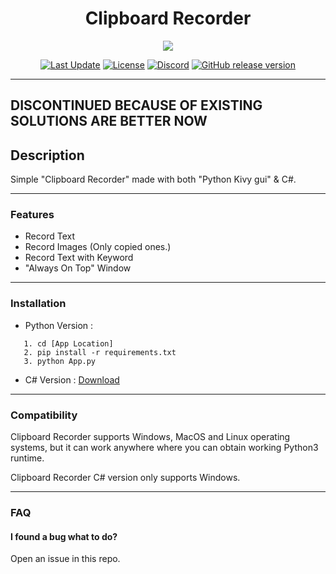 <div align="center">

# Clipboard Recorder

![](https://i.imgur.com/OnCpXFK.png)


[![Last Update](https://img.shields.io/github/last-commit/WiLuX-Source/Clipboard-Recorder.svg?style=for-the-badge&label=Update&logo=github&cacheSeconds=600)](https://github.com/WiLuX-Source/SteamRouteTool/releases)
[![License](https://img.shields.io/github/license/WiLuX-Source/Clipboard-Recorder.svg?label=License&cacheSeconds=2592000&style=for-the-badge)](https://github.com/WiLuX-Source/Clipboard-Recorder/blob/main/LICENSE)
[![Discord](https://img.shields.io/discord/852591290872233984.svg?color=7289da&label=Discord&logo=discord&logoColor=white&cacheSeconds=3600&style=for-the-badge)](https://discord.gg/BvT98xY2rr)
[![GitHub release version](https://img.shields.io/github/v/release/WiLuX-Source/Clipboard-Recorder.svg?label=Version&logo=github&cacheSeconds=600&style=for-the-badge)](https://github.com/WiLuX-Source/Clipboard-Recorder/releases)
</div>

---
## DISCONTINUED BECAUSE OF EXISTING SOLUTIONS ARE BETTER NOW
## Description

Simple "Clipboard Recorder" made with both "Python Kivy gui" & C#.

---

### Features

- Record Text
- Record Images (Only copied ones.)
- Record Text with Keyword
- "Always On Top" Window

---

### Installation
- Python Version :
```console
   1. cd [App Location]
   2. pip install -r requirements.txt
   3. python App.py
   ```
- C# Version :
[Download](https://github.com/WiLuX-Source/Clipboard-Recorder/releases/latest)

---

### Compatibility

Clipboard Recorder supports Windows, MacOS and Linux operating systems, but it can work anywhere where you can obtain working Python3 runtime.

Clipboard Recorder C# version only supports Windows.

---

### FAQ

#### I found a bug what to do?
Open an issue in this repo.
